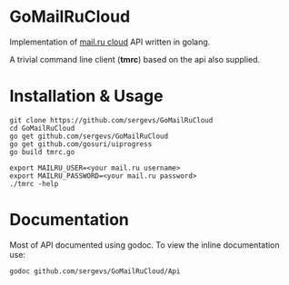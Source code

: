 # GoMailRuCloud
Implementation of [mail.ru cloud](https://cloud.mail.ru/) API written in golang.

A trivial command line client (**tmrc**) based on the api also supplied.

# Installation & Usage
    git clone https://github.com/sergevs/GoMailRuCloud
    cd GoMailRuCloud
    go get github.com/sergevs/GoMailRuCloud
    go get github.com/gosuri/uiprogress
    go build tmrc.go

    export MAILRU_USER=<your mail.ru username>
    export MAILRU_PASSWORD=<your mail.ru password>
    ./tmrc -help

# Documentation
Most of API documented using godoc. To view the inline documentation use:

    godoc github.com/sergevs/GoMailRuCloud/Api
